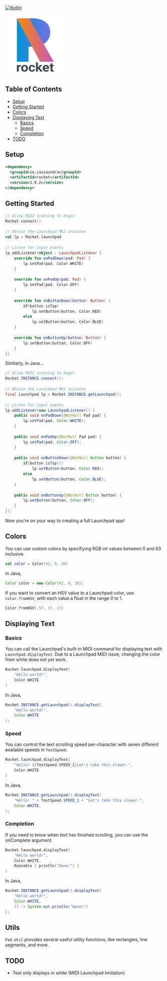[![Kotlin](https://img.shields.io/badge/kotlin-1.2.51-blue.svg)](http://kotlinlang.org)

<img src="Logo.png" width=192 height=192>

## Table of Contents
- [Setup](#setup)
- [Getting Started](#getting-started)
- [Colors](#colors)
- [Displaying Text](#displaying-text)
  - [Basics](#basics)
  - [Speed](#speed)
  - [Completion](#completion)
- [TODO](#todo)

## Setup

```xml
<dependency>
  <groupId>io.cassaundra</groupId>
  <artifactId>rocket</artifactId>
  <version>1.0.2</version>
</dependency>
```

## Getting Started

```kotlin
// Allow MIDI scanning to begin
Rocket.connect()

// Obtain the Launchpad MK2 instance
val lp = Rocket.launchpad

// Listen for input events
lp.addListener(object : LaunchpadListener {
    override fun onPadDown(pad: Pad) {
        lp.setPad(pad, Color.WHITE)
    }

    override fun onPadUp(pad: Pad) {
        lp.setPad(pad, Color.OFF)
    }

    override fun onButtonDown(button: Button) {
        if(button.isTop)
            lp.setButton(button, Color.RED)
        else
            lp.setButton(button, Color.BLUE)
    }

    override fun onButtonUp(button: Button) {
        lp.setButton(button, Color.OFF)
    }
})
```

Similarly, in Java...

```java
// Allow MIDI scanning to begin
Rocket.INSTANCE.connect();

// Obtain the Launchpad MK2 instance
final Launchpad lp = Rocket.INSTANCE.getLaunchpad();

// Listen for input events
lp.addListener(new LaunchpadListener() {
    public void onPadDown(@NotNull Pad pad) {
        lp.setPad(pad, Color.WHITE);
    }

    public void onPadUp(@NotNull Pad pad) {
        lp.setPad(pad, Color.OFF);
    }

    public void onButtonDown(@NotNull Button button) {
        if(button.isTop())
            lp.setButton(button, Color.RED);
        else
            lp.setButton(button, Color.BLUE);
    }

    public void onButtonUp(@NotNull Button button) {
        lp.setButton(button, Color.OFF);
    }
});
```

Now you're on your way to creating a full Launchpad app!

## Colors

You can use custom colors by specifiying RGB int values between 0 and 63 inclusive.

```kotlin
val color = Color(42, 0, 30)
```

In Java,

```java
Color color = new Color(42, 0, 30);
```

If you want to convert an HSV value to a Launchpad color, use `Color.fromHSV`, with each value a float in the range 0 to 1.

```kotlin
Color.fromHSV(.5f, 1f, 1f)
```

## Displaying Text

### Basics

You can call the Launchpad's built-in MIDI command for displaying text with `Launchpad.displayText`. Due to a Launchpad MIDI issue, changing the color from white does not yet work.

```kotlin
Rocket.launchpad.displayText(
    "Hello world!",
    Color.WHITE
)
```

In Java,

```java
Rocket.INSTANCE.getLaunchpad().displayText(
    "Hello world!",
    Color.WHITE
);
```

### Speed

You can control the text scrolling speed per-character with seven different available speeds in `TextSpeed`.

```kotlin
Rocket.launchpad.displayText(
    "Hello! ${TextSpeed.SPEED_1}Let's take this slower.",
    Color.WHITE
)
```

In Java,

```java
Rocket.INSTANCE.getLaunchpad().displayText(
    "Hello! " + TextSpeed.SPEED_1 + "Let's take this slower.",
    Color.WHITE,
);
```

### Completion

If you need to know when text has finished scrolling, you can use the onComplete argument.

```kotlin
Rocket.launchpad.displayText(
    "Hello world!",
    Color.WHITE,
    Runnable { println("Done!") }
)

```

In Java,

```java
Rocket.INSTANCE.getLaunchpad().displayText(
    "Hello world!",
    Color.WHITE,
    () -> System.out.println("Done!")
);
```

## Utils

`Pad.Util` provides several useful utility functions, like rectangles, line segments, and more.

## TODO
* Text only displays in white (MIDI Launchpad limitation)
